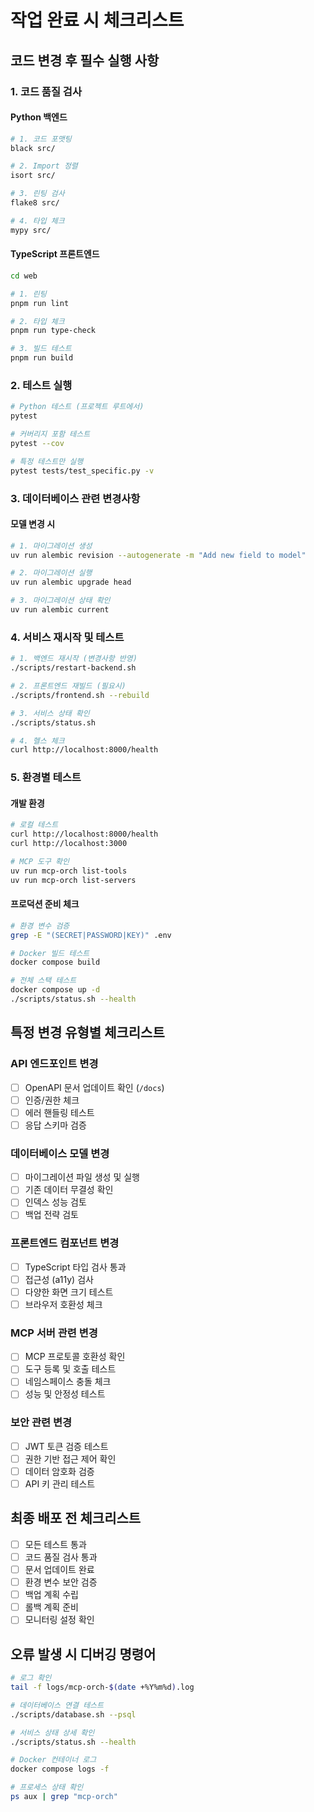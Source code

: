 # 작업 완료 시 체크리스트

## 코드 변경 후 필수 실행 사항

### 1. 코드 품질 검사
#### Python 백엔드
```bash
# 1. 코드 포맷팅
black src/

# 2. Import 정렬
isort src/

# 3. 린팅 검사
flake8 src/

# 4. 타입 체크
mypy src/
```

#### TypeScript 프론트엔드
```bash
cd web

# 1. 린팅
pnpm run lint

# 2. 타입 체크
pnpm run type-check

# 3. 빌드 테스트
pnpm run build
```

### 2. 테스트 실행
```bash
# Python 테스트 (프로젝트 루트에서)
pytest

# 커버리지 포함 테스트
pytest --cov

# 특정 테스트만 실행
pytest tests/test_specific.py -v
```

### 3. 데이터베이스 관련 변경사항
#### 모델 변경 시
```bash
# 1. 마이그레이션 생성
uv run alembic revision --autogenerate -m "Add new field to model"

# 2. 마이그레이션 실행
uv run alembic upgrade head

# 3. 마이그레이션 상태 확인
uv run alembic current
```

### 4. 서비스 재시작 및 테스트
```bash
# 1. 백엔드 재시작 (변경사항 반영)
./scripts/restart-backend.sh

# 2. 프론트엔드 재빌드 (필요시)
./scripts/frontend.sh --rebuild

# 3. 서비스 상태 확인
./scripts/status.sh

# 4. 헬스 체크
curl http://localhost:8000/health
```

### 5. 환경별 테스트
#### 개발 환경
```bash
# 로컬 테스트
curl http://localhost:8000/health
curl http://localhost:3000

# MCP 도구 확인
uv run mcp-orch list-tools
uv run mcp-orch list-servers
```

#### 프로덕션 준비 체크
```bash
# 환경 변수 검증
grep -E "(SECRET|PASSWORD|KEY)" .env

# Docker 빌드 테스트
docker compose build

# 전체 스택 테스트
docker compose up -d
./scripts/status.sh --health
```

## 특정 변경 유형별 체크리스트

### API 엔드포인트 변경
- [ ] OpenAPI 문서 업데이트 확인 (`/docs`)
- [ ] 인증/권한 체크
- [ ] 에러 핸들링 테스트
- [ ] 응답 스키마 검증

### 데이터베이스 모델 변경
- [ ] 마이그레이션 파일 생성 및 실행
- [ ] 기존 데이터 무결성 확인
- [ ] 인덱스 성능 검토
- [ ] 백업 전략 검토

### 프론트엔드 컴포넌트 변경
- [ ] TypeScript 타입 검사 통과
- [ ] 접근성 (a11y) 검사
- [ ] 다양한 화면 크기 테스트
- [ ] 브라우저 호환성 체크

### MCP 서버 관련 변경
- [ ] MCP 프로토콜 호환성 확인
- [ ] 도구 등록 및 호출 테스트
- [ ] 네임스페이스 충돌 체크
- [ ] 성능 및 안정성 테스트

### 보안 관련 변경
- [ ] JWT 토큰 검증 테스트
- [ ] 권한 기반 접근 제어 확인
- [ ] 데이터 암호화 검증
- [ ] API 키 관리 테스트

## 최종 배포 전 체크리스트
- [ ] 모든 테스트 통과
- [ ] 코드 품질 검사 통과
- [ ] 문서 업데이트 완료
- [ ] 환경 변수 보안 검증
- [ ] 백업 계획 수립
- [ ] 롤백 계획 준비
- [ ] 모니터링 설정 확인

## 오류 발생 시 디버깅 명령어
```bash
# 로그 확인
tail -f logs/mcp-orch-$(date +%Y%m%d).log

# 데이터베이스 연결 테스트
./scripts/database.sh --psql

# 서비스 상태 상세 확인
./scripts/status.sh --health

# Docker 컨테이너 로그
docker compose logs -f

# 프로세스 상태 확인
ps aux | grep "mcp-orch"
```